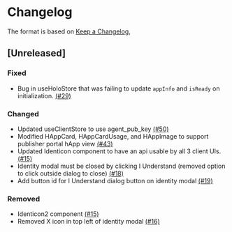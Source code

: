 # Changelog

The format is based on [Keep a Changelog](https://keepachangelog.com/en/1.0.0/),

## [Unreleased]

### Fixed
- Bug in useHoloStore that was failing to update `appInfo` and `isReady` on initialization. [(#29)]

### Changed
- Updated useClientStore to use agent_pub_key [(#50)]
- Modified HAppCard, HAppCardUsage, and HAppImage to support publisher portal hApp view [(#43)]
- Updated Identicon component to have an api usable by all 3 client UIs. [(#15)]
- Identity modal must be closed by clicking I Understand (removed option to click outside dialog to close) [(#18)]
- Add button id for I Understand dialog button on identity modal [(#19)]

### Removed
- Identicon2 component [(#15)]
- Removed X icon in top left of identity modal [(#16)]

[(#15)]: https://github.com/Holo-Host/ui-common-library/pull/15
[(#16)]: https://github.com/Holo-Host/ui-common-library/pull/16
[(#18)]: https://github.com/Holo-Host/ui-common-library/pull/18
[(#19)]: https://github.com/Holo-Host/ui-common-library/pull/19
[(#29)]: https://github.com/Holo-Host/ui-common-library/pull/29
[(#43)]: https://github.com/Holo-Host/ui-common-library/pull/43
[(#50)]: https://github.com/Holo-Host/ui-common-library/pull/50